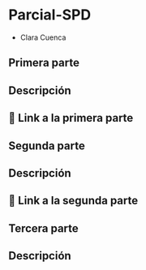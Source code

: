 # Parcial-SPD
- Clara Cuenca

## Primera parte 
## Descripción

## :robot: Link a la primera parte

## Segunda parte 
## Descripción

## :robot: Link a la segunda parte

## Tercera parte
## Descripción
